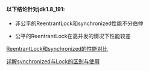 

#### 以下结论针对jdk1.8_191:

 * 非公平的ReentrantLock和synchronized性能不分伯仲

 * 公平的ReentrantLock在高并发的情况下性能较差
 
 [ReentrantLock和synchronized的性能对比](https://yq.aliyun.com/articles/48612)
 
 [详解synchronized与Lock的区别与使用](https://blog.csdn.net/u012403290/article/details/64910926)

